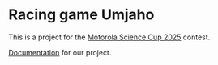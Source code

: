 # Racing game Umjaho

This is a project for the [Motorola Science Cup 2025](https://science-cup.pl/) contest.

[Documentation](DOCS.md) for our project.